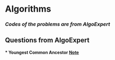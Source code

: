 # Algorithms
### ***Codes of the problems are from AlgoExpert***
## Questions from AlgoExpert 
#### 
#### * Youngest Common Ancestor [Note](https://github.com/jinmountain/Algorithms/blob/master/algoExpert/youngestCommonAncestor/youngestCommonAncestor.py)
